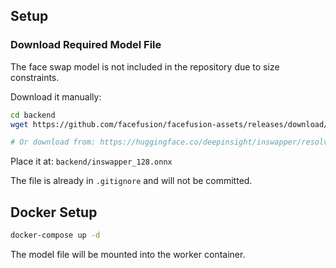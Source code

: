 ## Setup

### Download Required Model File

The face swap model is not included in the repository due to size constraints.

Download it manually:

```bash
cd backend
wget https://github.com/facefusion/facefusion-assets/releases/download/models/inswapper_128.onnx

# Or download from: https://huggingface.co/deepinsight/inswapper/resolve/main/inswapper_128.onnx
```

Place it at: `backend/inswapper_128.onnx`

The file is already in `.gitignore` and will not be committed.

## Docker Setup

```bash
docker-compose up -d
```

The model file will be mounted into the worker container.
